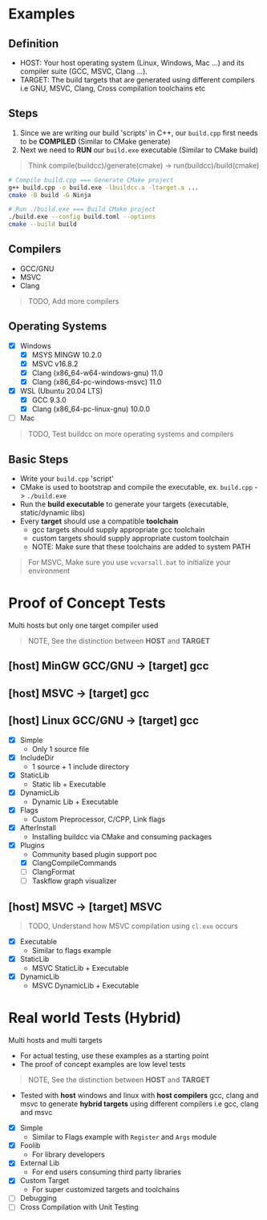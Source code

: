 # Examples

## Definition

- HOST: Your host operating system (Linux, Windows, Mac ...) and its compiler suite (GCC, MSVC, Clang ...).
- TARGET: The build targets that are generated using different compilers i.e GNU, MSVC, Clang, Cross compilation toolchains etc

## Steps

1. Since we are writing our build 'scripts' in C++, our `build.cpp` first needs to be **COMPILED** (Similar to CMake generate)
2. Next we need to **RUN** our `build.exe` executable (Similar to CMake build)

> Think compile(buildcc)/generate(cmake) -> run(buildcc)/build(cmake)

```bash
# Compile build.cpp === Generate CMake project
g++ build.cpp -o build.exe -lbuildcc.a -ltarget.a ...
cmake -B build -G Ninja

# Run ./build.exe === Build CMake project
./build.exe --config build.toml --options
cmake --build build
```

## Compilers

- GCC/GNU
- MSVC
- Clang

> TODO, Add more compilers

## Operating Systems

- [x] Windows
  - [x] MSYS MINGW 10.2.0
  - [x] MSVC v16.8.2
  - [x] Clang (x86_64-w64-windows-gnu) 11.0 
  - [x] Clang (x86_64-pc-windows-msvc) 11.0
- [x] WSL (Ubuntu 20.04 LTS)
  - [x] GCC 9.3.0
  - [x] Clang (x86_64-pc-linux-gnu) 10.0.0
- [ ] Mac

> TODO, Test buildcc on more operating systems and compilers

## Basic Steps

- Write your `build.cpp` 'script'
- CMake is used to bootstrap and compile the executable, ex. `build.cpp` -> `./build.exe`
- Run the **build executable** to generate your targets (executable, static/dynamic libs)
- Every **target** should use a compatible **toolchain**
  - gcc targets should supply appropriate gcc toolchain
  - custom targets should supply appropriate custom toolchain
  - NOTE: Make sure that these toolchains are added to system PATH

> For MSVC, Make sure you use `vcvarsall.bat` to initialize your environment

# Proof of Concept Tests

Multi hosts but only one target compiler used

> NOTE, See the distinction between **HOST** and **TARGET**

## [host] MinGW GCC/GNU -> [target] gcc
## [host] MSVC -> [target] gcc
##  [host] Linux GCC/GNU -> [target] gcc

- [x] Simple
  - Only 1 source file 
- [x] IncludeDir
  - 1 source + 1 include directory 
- [x] StaticLib
  - Static lib + Executable 
- [x] DynamicLib
  - Dynamic Lib + Executable 
- [x] Flags
  - Custom Preprocessor, C/CPP, Link flags 
- [x] AfterInstall
  - Installing buildcc via CMake and consuming packages 
- [x] Plugins
  - Community based plugin support poc 
  - [x] ClangCompileCommands 
  - [ ] ClangFormat
  - [ ] Taskflow graph visualizer

## [host] MSVC -> [target] MSVC

> TODO, Understand how MSVC compilation using `cl.exe` occurs

- [x] Executable
  - Similar to flags example 
- [x] StaticLib
  - MSVC StaticLib + Executable 
- [x] DynamicLib
  - MSVC DynamicLib + Executable 

# Real world Tests (Hybrid)

Multi hosts and multi targets

- For actual testing, use these examples as a starting point
- The proof of concept examples are low level tests

> NOTE, See the distinction between **HOST** and **TARGET**

- Tested with **host** windows and linux with **host compilers** gcc, clang and msvc to generate **hybrid targets** using different compilers i.e gcc, clang and msvc

- [x] Simple
  - Similar to Flags example with `Register` and `Args` module 
- [x] Foolib
  - For library developers 
- [x] External Lib
  - For end users consuming third party libraries 
- [x] Custom Target
  - For super customized targets and toolchains 
- [ ] Debugging
- [ ] Cross Compilation with Unit Testing
